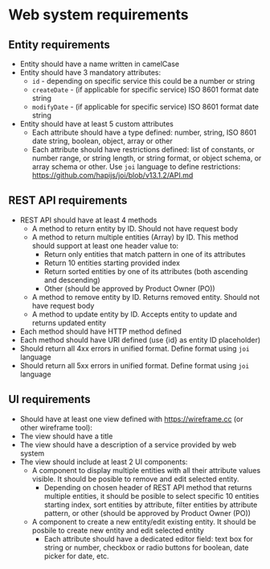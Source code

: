 # Web system requirements
## Entity requirements
- Entity should have a name written in camelCase
- Entity should have 3 mandatory attributes:
    - `id` - depending on specific service this could be a number or string
    - `createDate` - (if applicable for specific service) ISO 8601 format date string
    - `modifyDate` - (if applicable for specific service) ISO 8601 format date string
- Entity should have at least 5 custom attributes
    - Each attribute should have a type defined: number, string, ISO 8601 date string, boolean, object, array or other
    - Each attribute should have restrictions defined: list of constants, or number range, or string length, or string format, or object schema, or array schema or other. Use `joi` language to define restrictions: https://github.com/hapijs/joi/blob/v13.1.2/API.md

## REST API requirements
- REST API should have at least 4 methods
    - A method to return entity by ID. Should not have request body
    - A method to return multiple entities (Array) by ID. This method should support at least one header value to:
        - Return only entities that match pattern in one of its attributes
        - Return 10 entities starting provided index
        - Return sorted entities by one of its attributes (both ascending and descending)
        - Other (should be approved by Product Owner (PO))
    - A method to remove entity by ID. Returns removed entity. Should not have request body
    - A method to update entity by ID. Accepts entity to update and returns updated entity
- Each method should have HTTP method defined
- Each method should have URI defined (use {id} as entity ID placeholder)
- Should return all 4xx errors in unified format. Define format using `joi` language
- Should return all 5xx errors in unified format. Define format using `joi` language

## UI requirements
- Should have at least one view defined with https://wireframe.cc (or other wireframe tool):
- The view should have a title
- The view should have a description of a service provided by web system
- The view should include at least 2 UI components:
    - A component to display multiple entities with all their attribute values visible. It should be posible to remove and edit selected entity.
        - Depending on chosen header of REST API method that returns multiple entities, it should be posible to select specific 10 entities starting index, sort entities by attribute, filter entities by attribute pattern, or other (should be approved by Product Owner (PO))
    - A component to create a new entity/edit existing entity. It should be posbile to create new entity and edit selected entity
        - Each attribute should have a dedicated editor field: text box for string or number, checkbox or radio buttons for boolean, date picker for date, etc.
